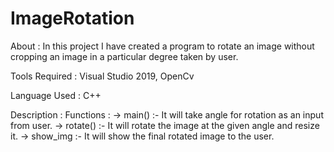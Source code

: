 # ImageRotation
About : In this project I have created a program to rotate an image without cropping an image in a particular degree taken by user.

Tools Required : Visual Studio 2019, OpenCv

Language Used : C++

Description :
  Functions :
    ->	main() :- It will take angle for rotation as an input from user.
    ->  rotate() :- It will rotate the image at the given angle and resize it.
    ->	show_img :- It will show the final rotated image to the user.

